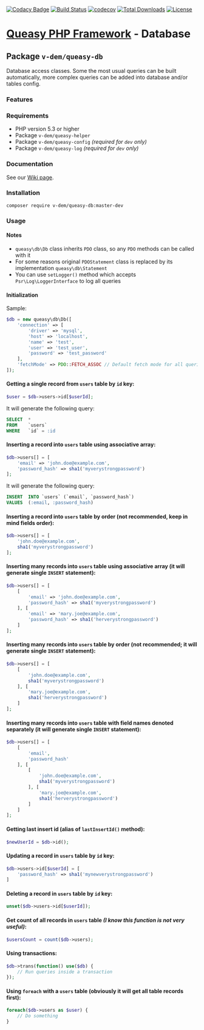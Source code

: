 [![Codacy Badge](https://api.codacy.com/project/badge/Grade/0d4762b3b45e48c69d13687cd786e0ca)](https://app.codacy.com/manual/v-dem/queasy-db?utm_source=github.com&utm_medium=referral&utm_content=v-dem/queasy-db&utm_campaign=Badge_Grade_Dashboard)
[![Build Status](https://travis-ci.com/v-dem/queasy-db.svg?branch=master)](https://travis-ci.com/v-dem/queasy-db)
[![codecov](https://codecov.io/gh/v-dem/queasy-db/branch/master/graph/badge.svg)](https://codecov.io/gh/v-dem/queasy-db)
[![Total Downloads](https://poser.pugx.org/v-dem/queasy-db/downloads)](https://packagist.org/packages/v-dem/queasy-db)
[![License](https://poser.pugx.org/v-dem/queasy-db/license)](https://packagist.org/packages/v-dem/queasy-db)

# [Queasy PHP Framework](https://github.com/v-dem/queasy-app/) - Database

## Package `v-dem/queasy-db`

Database access classes. Some the most usual queries can be built automatically, more complex queries can be
added into database and/or tables config.

### Features

### Requirements

* PHP version 5.3 or higher
* Package `v-dem/queasy-helper`
* Package `v-dem/queasy-config` *(required for `dev` only)*
* Package `v-dem/queasy-log` *(required for `dev`  only)*

### Documentation

See our [Wiki page](https://github.com/v-dem/queasy-db/wiki).

### Installation

    composer require v-dem/queasy-db:master-dev

### Usage

#### Notes

* `queasy\db\Db` class inherits `PDO` class, so any `PDO` methods can be called with it
* For some reasons original `PDOStatement` class is replaced by its implementation `queasy\db\Statement`
* You can use `setLogger()` method which accepts `Psr\Log\LoggerInterface` to log all queries

#### Initialization

Sample:
```php
$db = new queasy\db\Db([
    'connection' => [
        'driver' => 'mysql',
        'host' => 'localhost',
        'name' => 'test',
        'user' => 'test_user',
        'password' => 'test_password'
    ],
    'fetchMode' => PDO::FETCH_ASSOC // Default fetch mode for all queries
]);
```

#### Getting a single record from `users` table by `id` key:

```php
$user = $db->users->id[$userId];
```

It will generate the following query:

```sql
SELECT  *
FROM    `users`
WHERE   `id` = :id
```

#### Inserting a record into `users` table using associative array:

```php
$db->users[] = [
    'email' => 'john.doe@example.com',
    'password_hash' => sha1('myverystrongpassword')
];
```

It will generate the following query:

```sql
INSERT  INTO `users` (`email`, `password_hash`)
VALUES  (:email, :password_hash)
```

#### Inserting a record into `users` table by order (not recommended, keep in mind fields order):

```php
$db->users[] = [
    'john.doe@example.com',
    sha1('myverystrongpassword')
];
```

#### Inserting many records into `users` table using associative array (it will generate single `INSERT` statement):

```php
$db->users[] = [
    [
        'email' => 'john.doe@example.com',
        'password_hash' => sha1('myverystrongpassword')
    ], [
        'email' => 'mary.joe@example.com',
        'password_hash' => sha1('herverystrongpassword')
    ]
];
```

#### Inserting many records into `users` table by order (not recommended; it will generate single `INSERT` statement):

```php
$db->users[] = [
    [
        'john.doe@example.com',
        sha1('myverystrongpassword')
    ], [
        'mary.joe@example.com',
        sha1('herverystrongpassword')
    ]
];
```

#### Inserting many records into `users` table with field names denoted separately (it will generate single `INSERT` statement):

```php
$db->users[] = [
    [
        'email',
        'password_hash'
    ], [
        [
            'john.doe@example.com',
            sha1('myverystrongpassword')
        ], [
            'mary.joe@example.com',
            sha1('herverystrongpassword')
        ]
    ]
];
```

#### Getting last insert id (alias of `lastInsertId()` method):

```php
$newUserId = $db->id();
```

#### Updating a record in `users` table by `id` key:

```php
$db->users->id[$userId] = [
    'password_hash' => sha1('mynewverystrongpassword')
]
```

#### Deleting a record in `users` table by `id` key:

```php
unset($db->users->id[$userId]);
```

#### Get count of all records in `users` table *(I know this function is not very useful)*:

```php
$usersCount = count($db->users);
```

#### Using transactions:

```php
$db->trans(function() use($db) {
    // Run queries inside a transaction
});
```

#### Using `foreach` with a `users` table (obviously it will get all table records first):

```php
foreach($db->users as $user) {
    // Do something
}
```


